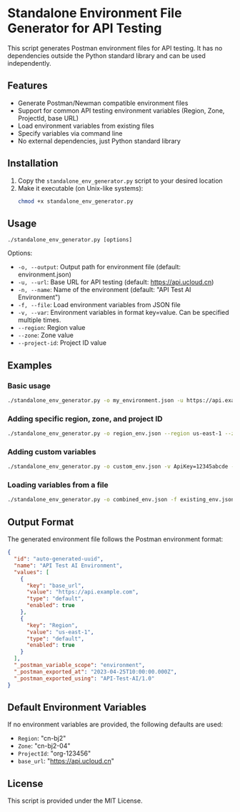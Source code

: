 # Standalone Environment File Generator for API Testing

This script generates Postman environment files for API testing. It has no dependencies outside the Python standard library and can be used independently.

## Features

- Generate Postman/Newman compatible environment files
- Support for common API testing environment variables (Region, Zone, ProjectId, base URL)
- Load environment variables from existing files
- Specify variables via command line
- No external dependencies, just Python standard library

## Installation

1. Copy the `standalone_env_generator.py` script to your desired location
2. Make it executable (on Unix-like systems):
   ```bash
   chmod +x standalone_env_generator.py
   ```

## Usage

```
./standalone_env_generator.py [options]
```

Options:
- `-o, --output`: Output path for environment file (default: environment.json)
- `-u, --url`: Base URL for API testing (default: https://api.ucloud.cn)
- `-n, --name`: Name of the environment (default: "API Test AI Environment")
- `-f, --file`: Load environment variables from JSON file
- `-v, --var`: Environment variables in format key=value. Can be specified multiple times.
- `--region`: Region value
- `--zone`: Zone value
- `--project-id`: Project ID value

## Examples

### Basic usage

```bash
./standalone_env_generator.py -o my_environment.json -u https://api.example.com
```

### Adding specific region, zone, and project ID

```bash
./standalone_env_generator.py -o region_env.json --region us-east-1 --zone us-east-1a --project-id project-123
```

### Adding custom variables

```bash
./standalone_env_generator.py -o custom_env.json -v ApiKey=12345abcde -v UserID=user123
```

### Loading variables from a file

```bash
./standalone_env_generator.py -o combined_env.json -f existing_env.json -v NewVar=newvalue
```

## Output Format

The generated environment file follows the Postman environment format:

```json
{
  "id": "auto-generated-uuid",
  "name": "API Test AI Environment",
  "values": [
    {
      "key": "base_url",
      "value": "https://api.example.com",
      "type": "default",
      "enabled": true
    },
    {
      "key": "Region",
      "value": "us-east-1",
      "type": "default",
      "enabled": true
    }
  ],
  "_postman_variable_scope": "environment",
  "_postman_exported_at": "2023-04-25T10:00:00.000Z",
  "_postman_exported_using": "API-Test-AI/1.0"
}
```

## Default Environment Variables

If no environment variables are provided, the following defaults are used:

- `Region`: "cn-bj2"
- `Zone`: "cn-bj2-04"
- `ProjectId`: "org-123456"
- `base_url`: "https://api.ucloud.cn"

## License

This script is provided under the MIT License. 